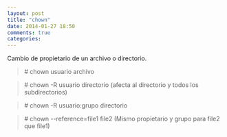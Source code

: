 ```yaml
---
layout: post
title: "chown"
date: 2014-01-27 18:50
comments: true
categories: 
---
```

Cambio de propietario de un archivo o directorio.

>\# chown usuario archivo

>\# chown -R usuario directorio (afecta al directorio y todos los subdirectorios) 

>\# chown -R usuario:grupo directorio

>\# chown --reference=file1 file2 (Mismo propietario y grupo para file2 que file1) 

